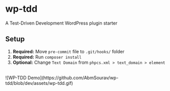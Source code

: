 # wp-tdd
A Test-Driven Development WordPress plugin starter

## Setup
1. **Required:** Move `pre-commit` file to `.git/hooks/` folder
2. **Required:** Run `composer install`
3. **Optional:** Change `Text Domain` from `phpcs.xml > text_domain > element` 

<br>
![WP-TDD Demo](https://github.com/AbmSourav/wp-tdd/blob/dev/assets/wp-tdd.gif)
